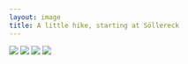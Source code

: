 ```yaml
---
layout: image
title: A little hike, starting at Söllereck
---
```

![](/img/IMG_3067.jpg)
![](/img/IMG_3068.jpg)
![](/img/IMG_3069.jpg)
![](/img/IMG_3074.jpg)

